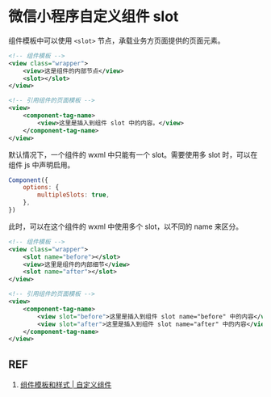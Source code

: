 # 微信小程序自定义组件 slot

组件模板中可以使用 `<slot>` 节点，承载业务方页面提供的页面元素。

```xml
<!-- 组件模板 -->
<view class="wrapper">
    <view>这是组件的内部节点</view>
    <slot></slot>
</view>
```

```xml
<!-- 引用组件的页面模板 -->
<view>
    <component-tag-name>
        <view>这里是插入到组件 slot 中的内容。</view>
    </component-tag-name>
</view>
```

默认情况下，一个组件的 wxml 中只能有一个 slot。需要使用多 slot 时，可以在组件 js 中声明启用。

```js
Component({
    options: {
        multipleSlots: true,
    },
})
```

此时，可以在这个组件的 wxml 中使用多个 slot，以不同的 name 来区分。

```xml
<!-- 组件模板 -->
<view class="wrapper">
    <slot name="before"></slot>
    <view>这里是组件的内部细节</view>
    <slot name="after"></slot>
</view>
```

```xml
<!-- 引用组件的页面模板 -->
<view>
    <component-tag-name>
        <view slot="before">这里是插入到组件 slot name="before" 中的内容</view>
        <view slot="after">这里是插入到组件 slot name="after" 中的内容</view>
    </component-tag-name>
</view>
```

## REF

1. [组件模板和样式 | 自定义组件](https://developers.weixin.qq.com/miniprogram/dev/framework/custom-component/wxml-wxss.html)